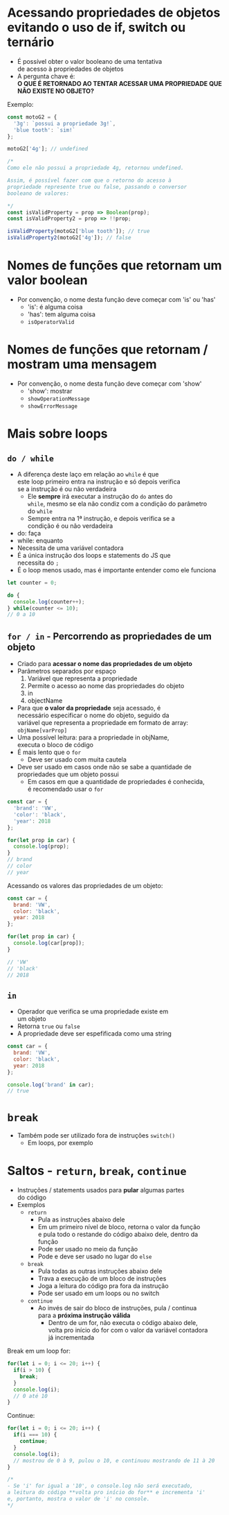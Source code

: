 # Acessando propriedades de objetos evitando o uso de if, switch ou ternário 
- É possível obter o valor booleano de uma tentativa  
de acesso à propriedades de objetos 
- A pergunta chave é:  
**O QUE É RETORNADO AO TENTAR ACESSAR UMA PROPRIEDADE QUE NÃO EXISTE NO OBJETO?** 

Exemplo: 

```javascript
const motoG2 = {
  '3g': `possui a propriedade 3g!`,
  'blue tooth': `sim!`
};

motoG2['4g']; // undefined

/* 
Como ele não possui a propriedade 4g, retornou undefined. 

Assim, é possível fazer com que o retorno do acesso à  
propriedade represente true ou false, passando o conversor  
booleano de valores: 

*/
const isValidProperty = prop => Boolean(prop);
const isValidProperty2 = prop => !!prop;

isValidProperty(motoG2['blue tooth']); // true
isValidProperty2(motoG2['4g']); // false
```

# Nomes de funções que retornam um valor boolean
- Por convenção, o nome desta função deve começar com 'is' ou 'has' 
  - 'is': é alguma coisa
  - 'has': tem alguma coisa 
  - `isOperatorValid`

# Nomes de funções que retornam / mostram uma mensagem 
- Por convenção, o nome desta função deve começar com 'show'
  - 'show': mostrar
  - `showOperationMessage`
  - `showErrorMessage`

# Mais sobre loops

## `do / while`
- A diferença deste laço em relação ao `while` é que  
este loop primeiro entra na instrução e só depois verifica  
se a instrução é ou não verdadeira 
  - Ele **sempre** irá executar a instrução do `do` antes do  
  `while`, mesmo se ela não condiz com a condição do parâmetro  
  do `while`
  - Sempre entra na 1ª instrução, e depois verifica se a  
  condição é ou não verdadeira 
- do: faça 
- while: enquanto 
- Necessita de uma variável contadora 
- É a única instrução dos loops e statements do JS que  
necessita do `;` 
- É o loop menos usado, mas é importante entender como ele funciona 

```javascript
let counter = 0;

do {
  console.log(counter++);
} while(counter <= 10);
// 0 a 10
```

## `for / in` - Percorrendo as propriedades de um objeto 
- Criado para **acessar o nome das propriedades de um objeto** 
- Parâmetros separados por espaço 
  1. Variável que representa a propriedade 
    1. Permite o acesso ao nome das propriedades do objeto 
  2. in
  3. objectName
- Para que **o valor da propriedade** seja acessado, é  
necessário especificar o nome do objeto, seguido da  
variável que representa a propriedade em formato de array:  
`objName[varProp]`
- Uma possível leitura: para a propriedade in objName,  
executa o bloco de código 
- É mais lento que o `for`
  - Deve ser usado com muita cautela 
- Deve ser usado em casos onde não se sabe a quantidade de  
propriedades que um objeto possui 
  - Em casos em que a quantidade de propriedades é conhecida,  
  é recomendado usar o `for`

```javascript
const car = {
  'brand': 'VW', 
  'color': 'black',
  'year': 2018
};

for(let prop in car) {
  console.log(prop);
}
// brand 
// color
// year
```

Acessando os valores das propriedades de um objeto: 

```javascript
const car = {
  brand: 'VW', 
  color: 'black',
  year: 2018
};

for(let prop in car) {
  console.log(car[prop]);
}

// 'VW'
// 'black'
// 2018
```

## `in`
- Operador que verifica se uma propriedade existe em  
um objeto 
- Retorna `true` ou `false`
- A propriedade deve ser espefificada como uma string 

```javascript
const car = {
  brand: 'VW', 
  color: 'black',
  year: 2018
};

console.log('brand' in car);
// true 
```

# `break`
- Também pode ser utilizado fora de instruções `switch()`
  - Em loops, por exemplo



# Saltos - `return`, `break`, `continue`
- Instruções / statements usados para **pular** algumas partes  
do código
- Exemplos 
  - `return`
    - Pula as instruções abaixo dele 
    - Em um primeiro nível de bloco, retorna o valor da função  
    e pula todo o restande do código abaixo dele, dentro da  
    função
    - Pode ser usado no meio da função 
    - Pode e deve ser usado no lugar do `else`
  - `break`
    - Pula todas as outras instruções abaixo dele 
    - Trava a execução de um bloco de instruções 
    - Joga a leitura do código pra fora da instrução 
    - Pode ser usado em um loops ou no switch 
  - `continue`
    - Ao invés de sair do bloco de instruções, pula / continua  
    para a **próxima instrução válida**
      - Dentro de um for, não executa o código abaixo dele,  
      volta pro início do for com o valor da variável contadora  
      já incrementada

Break em um loop for: 

```javascript
for(let i = 0; i <= 20; i++) {
  if(i > 10) {
    break;
  }
  console.log(i);
  // 0 até 10
}
```

Continue: 

```javascript
for(let i = 0; i <= 20; i++) {
  if(i === 10) {
    continue;
  }
  console.log(i);
  // mostrou de 0 à 9, pulou o 10, e continuou mostrando de 11 à 20
}

/* 
- Se 'i' for igual a '10', o console.log não será executado, 
a leitura do código **volta pro início do for** e incrementa 'i' 
e, portanto, mostra o valor de 'i' no console.
*/
```